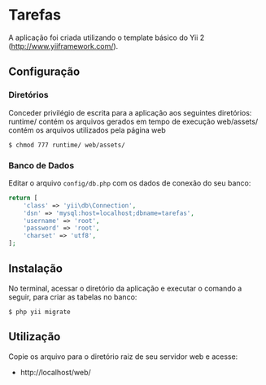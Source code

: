 # Tarefas
A aplicação foi criada utilizando o template básico do Yii 2 (http://www.yiiframework.com/).

## Configuração
### Diretórios
Conceder privilégio de escrita para a aplicação aos seguintes diretórios:
		runtime/            contém os arquivos gerados em tempo de execução
		web/assets/         contém os arquivos utilizados pela página web

~~~
$ chmod 777 runtime/ web/assets/
~~~

### Banco de Dados
Editar o arquivo `config/db.php` com os dados de conexão do seu banco:

```php
return [
	'class' => 'yii\db\Connection',
	'dsn' => 'mysql:host=localhost;dbname=tarefas',
    'username' => 'root',
    'password' => 'root',
    'charset' => 'utf8',
];
```

## Instalação
No terminal, acessar o diretório da aplicação e executar o comando a seguir,
para criar as tabelas no banco:

~~~
$ php yii migrate
~~~

## Utilização
Copie os arquivo para o diretório raiz de seu servidor web e acesse:

 * http://localhost/web/
